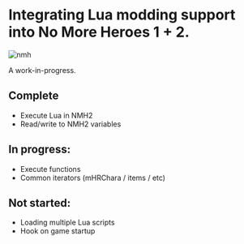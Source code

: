 # Integrating Lua modding support into No More Heroes 1 + 2.

![nmh](https://user-images.githubusercontent.com/42222519/124152059-78671000-da93-11eb-81ec-78e49c51a886.gif)

A work-in-progress.

## Complete
* Execute Lua in NMH2
* Read/write to NMH2 variables

## In progress:
* Execute functions
* Common iterators (mHRChara / items / etc)

## Not started:
* Loading multiple Lua scripts
* Hook on game startup
